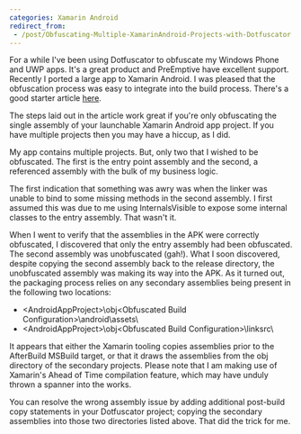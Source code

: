 ```yaml
---
categories: Xamarin Android
redirect_from:
 - /post/Obfuscating-Multiple-XamarinAndroid-Projects-with-Dotfuscator.aspx.html
---
```


For a while I've been using Dotfuscator to obfuscate my Windows Phone and UWP apps. It's a great product and PreEmptive have excellent support. 
Recently I ported a large app to Xamarin Android. I was pleased that the obfuscation process was easy to integrate into the build process. 
There's a good starter article [here](https://www.preemptive.com/blog/90-dotfuscator/xamarin-applications-and-dotfuscator/671).

The steps laid out in the article work great if you're only obfuscating the single assembly of your launchable Xamarin Android app project. 
If you have multiple projects then you may have a hiccup, as I did.

My app contains multiple projects. But, only two that I wished to be obfuscated. 
The first is the entry point assembly and the second, a referenced assembly with the bulk of my business logic.

The first indication that something was awry was when the linker was unable to bind to some missing methods in the second assembly. 
I first assumed this was due to me using InternalsVisible to expose some internal classes to the entry assembly. That wasn't it.

When I went to verify that the assemblies in the APK were correctly obfuscated, 
I discovered that only the entry assembly had been obfuscated. The second assembly was unobfuscated (gah!). 
What I soon discovered, despite copying the second assembly back to the release directory, the unobfuscated assembly was making its way into the APK. 
As it turned out, the packaging process relies on any secondary assemblies being present in the following two locations:

* \<AndroidAppProject>\obj\<Obfuscated Build Configuration>\android\assets\
* \<AndroidAppProject>\obj\<Obfuscated Build Configuration>\linksrc\

It appears that either the Xamarin tooling copies assemblies prior to the AfterBuild MSBuild target, 
or that it draws the assemblies from the obj directory of the secondary projects. 
Please note that I am making use of Xamarin's Ahead of Time compilation feature, which may have unduly thrown a spanner into the works.

You can resolve the wrong assembly issue by adding additional post-build copy statements in your Dotfuscator project; 
copying the secondary assemblies into those two directories listed above. That did the trick for me.